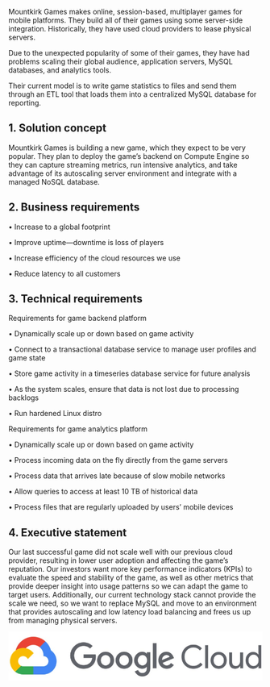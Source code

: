 Mountkirk Games makes online, session-based, multiplayer games for mobile platforms. They build all of their games using some server-side integration. Historically, they have used cloud providers to lease physical servers.

Due to the unexpected popularity of some of their games, they have had problems scaling their global audience, application servers, MySQL databases, and analytics tools.

Their current model is to write game statistics to files and send them through an ETL tool that loads them into a centralized MySQL database for reporting.

## 1. Solution concept
Mountkirk Games is building a new game, which they expect to be very popular. They plan to deploy the game’s backend on Compute Engine so they can capture streaming metrics, run intensive analytics, and take advantage of its autoscaling server environment and integrate with a managed NoSQL database.

## 2. Business requirements
• Increase to a global footprint

• Improve uptime—downtime is loss of players

• Increase efficiency of the cloud resources we use

• Reduce latency to all customers


## 3. Technical requirements
Requirements for game backend platform

• Dynamically scale up or down based on game activity

• Connect to a transactional database service to manage user profiles and game state

• Store game activity in a timeseries database service for future analysis

• As the system scales, ensure that data is not lost due to processing backlogs

• Run hardened Linux distro


Requirements for game analytics platform

• Dynamically scale up or down based on game activity

• Process incoming data on the fly directly from the game servers

• Process data that arrives late because of slow mobile networks

• Allow queries to access at least 10 TB of historical data

• Process files that are regularly uploaded by users’ mobile devices


## 4. Executive statement

Our last successful game did not scale well with our previous cloud provider, resulting in lower user adoption and affecting the game’s reputation. Our investors want more key performance indicators (KPIs) to evaluate the speed and stability of the game, as well as other metrics that provide deeper insight into usage patterns so we can adapt the game to target users. Additionally, our current technology stack cannot provide the scale we need, so we want to replace MySQL and move to an environment that provides autoscaling and low latency load balancing and frees us up from managing physical servers.



![Image of GCP](https://github.com/IamVigneshC/ProfessionalCloudArchitect-CaseStudy-Shopalot/blob/master/1.jpg)
